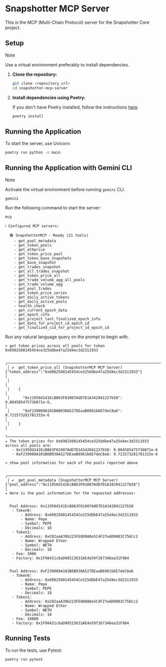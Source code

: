# Snapshotter MCP Server

This is the MCP (Multi-Chain Protocol) server for the Snapshotter Core project.

## Setup

> [!NOTE]
> Use a virtual environment preferably to install dependencies.

1.  **Clone the repository:**

    ```bash
    git clone <repository_url>
    cd snapshotter-mcp-server
    ```

2.  **Install dependencies using Poetry:**

    If you don't have Poetry installed, follow the instructions [here](https://python-poetry.org/docs/#installation).

    ```bash
    poetry install
    ```

## Running the Application

To start the server, use Uvicorn:

```bash
poetry run python -m main
```

## Running the Application with Gemini CLI

> [!NOTE]
> Activate the virtual environment before running `gemini` CLI.

```
gemini
```

Run the following command to start the server:

```
mcp

ℹ Configured MCP servers:
 
  🟢 SnapshotterMCP - Ready (21 tools)
    - get_pool_metadata
    - get_token_pools
    - get_ethprice
    - get_token_price_pool
    - get_token_base_snapshots
    - get_base_snapshot
    - get_trades_snapshot
    - get_all_trades_snapshot
    - get_token_price_all
    - get_trade_volume_agg_all_pools
    - get_trade_volume_agg
    - get_pool_trades
    - get_token_price_series
    - get_daily_active_tokens
    - get_daily_active_pools
    - health_check
    - get_current_epoch_data
    - get_epoch_info
    - get_project_last_finalized_epoch_info
    - get_data_for_project_id_epoch_id
    - get_finalized_cid_for_project_id_epoch_id
```

Run any natural language query on the prompt to begin with.
```
> get token prices across all pools for token 0x6982508145454ce325ddbe47a25d4ec3d2311933

 ╭───────────────────────────────────────────────────────────────────────────────────────────────────────────────────────────────────────────╮
 │ ✔  get_token_price_all (SnapshotterMCP MCP Server) {"token_address":"0x6982508145454ce325ddbe47a25d4ec3d2311933"}                         │
 │                                                                                                                                           │
 │    {                                                                                                                                      │
 │      "0x11950d141EcB863F01007AdD7D1A342041227b58": 9.804585475736871e-6,                                                                  │
 │      "0xF239009A101B6B930A527DEaaB6961b6E7deC8a6": 9.721573281781315e-6                                                                   │
 │    }                                                                                                                                      │
 ╰───────────────────────────────────────────────────────────────────────────────────────────────────────────────────────────────────────────╯
✦ The token prices for 0x6982508145454ce325ddbe47a25d4ec3d2311933 across all pools are:
   - 0x11950d141EcB863F01007AdD7D1A342041227b58: 9.804585475736871e-6
   - 0xF239009A101B6B930A527DEaaB6961b6E7deC8a6: 9.721573281781315e-6

> show pool information for each of the pools reported above

 ╭───────────────────────────────────────────────────────────────────────────────────────────────────────────────────────────────────────────╮
 │ ✔  get_pool_metadata (SnapshotterMCP MCP Server) {"pool_address":"0x11950d141EcB863F01007AdD7D1A342041227b58"}                            │
✦ Here is the pool information for the requested addresses:


  Pool Address: 0x11950d141EcB863F01007AdD7D1A342041227b58
   - Token0:
       - Address: 0x6982508145454Ce325dDbE47a25d4ec3d2311933
       - Name: Pepe
       - Symbol: PEPE
       - Decimals: 18
   - Token1:
       - Address: 0xC02aaA39b223FE8D0A0e5C4F27eAD9083C756Cc2
       - Name: Wrapped Ether
       - Symbol: WETH
       - Decimals: 18
   - Fee: 3000
   - Factory: 0x1F98431c8aD98523631AE4a59f267346ea31F984


  Pool Address: 0xF239009A101B6B930A527DEaaB6961b6E7deC8a6
   - Token0:
       - Address: 0x6982508145454Ce325dDbE47a25d4ec3d2311933
       - Name: Pepe
       - Symbol: PEPE
       - Decimals: 18
   - Token1:
       - Address: 0xC02aaA39b223FE8D0A0e5C4F27eAD9083C756Cc2
       - Name: Wrapped Ether
       - Symbol: WETH
       - Decimals: 18
   - Fee: 10000
   - Factory: 0x1F98431c8aD98523631AE4a59f267346ea31F984
```

## Running Tests

To run the tests, use Pytest:

```bash
poetry run pytest
```
